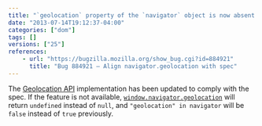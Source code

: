 ```yaml
---
title: "`geolocation` property of the `navigator` object is now absent if the API is disabled"
date: "2013-07-14T19:12:37-04:00"
categories: ["dom"]
tags: []
versions: ["25"]
references:
    - url: "https://bugzilla.mozilla.org/show_bug.cgi?id=884921"
      title: "Bug 884921 – Align navigator.geolocation with spec"
---
```

The [Geolocation API](https://developer.mozilla.org/docs/WebAPI/Using_geolocation) implementation has been updated to comply with the spec. If the feature is not available, [`window.navigator.geolocation`](https://developer.mozilla.org/docs/Web/API/window.navigator.geolocation) will return `undefined` instead of `null`, and `"geolocation" in navigator` will be `false` instead of `true` previously.

